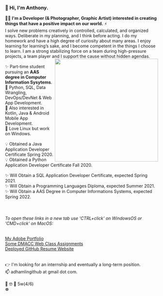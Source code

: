 ### 👋 Hi, I'm Anthony. 
:man_technologist: <strong>I'm a Developer (& Photographer, Graphic Artist) interested in creating things that have a positive impact on our world.</strong> ⚡ <br/>
I solve new problems creatively in controlled, calculated, and organized ways. Deliberate in my planning, and I think before acting. I do my homework and have a high degree of curiosity about many areas. I enjoy learning for learning’s sake, and I become competent in the things I choose to learn. I am a strong stabilizing force on a team during high-pressure projects, a team player and I support the cause without hidden agendas. <br/>
<img align="right" src="https://camo.githubusercontent.com/3037d9317fc8aaa3e9a5dfded64cb3aab8c0b6c5/68747470733a2f2f6d69726f2e6d656469756d2e636f6d2f6d61782f3638302f312a495247486d69477361313673746564517649615a66772e676966" width="340" data-canonical-src="https://miro.medium.com/max/680/1*IRGHmiGsa16stedQvIaZfw.gif" style="max-width:100%;"><br/>
<span style="text-align: left">
✨ Part-time student pursuing an **AAS degree in Computer Information Sysytems**. <br/>
:sparkling_heart: Python, SQL, Data Wrangling, DevOps/DevNet & Web App Development. <br/>
🌱 Also interested in Kotlin, Java & Android Mobile App Development. <br/>
:orange_heart: Love Linux but work on Windows. <br/>
<br/>
:bulb: Obtained a Java Application Developer Certificate Spring 2020. <br/>
:bulb: Obtained a Python Application Developer Certificate Fall 2020. <br/>
<br/>
✨ Will Obtain a SQL Application Developer Certificate, expected Spring 2021. <br/>
✨ Will Obtain a Programming Languages Diploma, expected Summer 2021. <br/>
✨ Will Obtain a AAS Degree in Computer Informations Systems, expected Spring 2022. <br/>
<br/>
<br/>
###### To open these links in a new tab use 'CTRL+click' on WindowsOS or 'CMD+click' on MacOS:
[My Adobe Portfolio](https://adhamlin.myportfolio.com) <br/>
[Some DMACC Web Class Assignments](https://hamberfim.github.io/WDV101_Projects/homework/index.html) <br/>
[Deployed GitHub Resume Website](https://hamberfim.github.io/) <br/>
<br/>
<br/>
:point_right: I'm looking for an internship and eventually a long-term position. <br/>
📫 adhamlingithub at gmail dot com. <br/><br/>
:thinking: :nerd_face: :monocle_face: 5w(4/6) <br/>
:wheel_of_dharma: <br/>
</span><br/>
<!--
**Hamberfim/hamberfim** is a ✨ _special_ ✨ repository because its `README.md` (this file) appears on your GitHub profile.

Here are some ideas to get you started:

- 🔭 I’m currently working on ...
- 🌱 I’m currently learning ...
- 👯 I’m looking to collaborate on ...
- 🤔 I’m looking for help with ...
- 💬 Ask me about ...
- 📫 How to reach me: ...
- 😄 Pronouns: ...
- ⚡ Fun fact: ...
- ✨
-->

